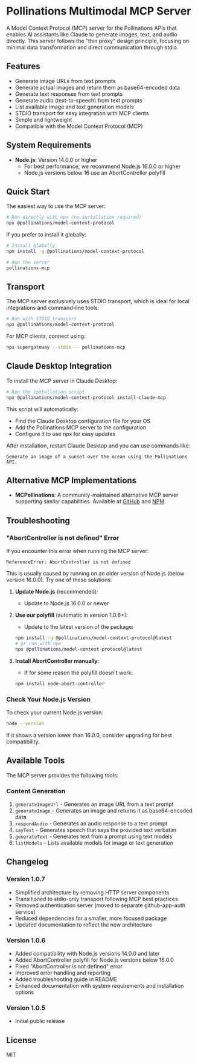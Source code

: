 # Pollinations Multimodal MCP Server

A Model Context Protocol (MCP) server for the Pollinations APIs that enables AI assistants like Claude to generate images, text, and audio directly. This server follows the "thin proxy" design principle, focusing on minimal data transformation and direct communication through stdio.

## Features

- Generate image URLs from text prompts
- Generate actual images and return them as base64-encoded data
- Generate text responses from text prompts
- Generate audio (text-to-speech) from text prompts
- List available image and text generation models
- STDIO transport for easy integration with MCP clients
- Simple and lightweight
- Compatible with the Model Context Protocol (MCP)

## System Requirements

- **Node.js**: Version 14.0.0 or higher
  - For best performance, we recommend Node.js 16.0.0 or higher
  - Node.js versions below 16 use an AbortController polyfill

## Quick Start

The easiest way to use the MCP server:

```bash
# Run directly with npx (no installation required)
npx @pollinations/model-context-protocol
```

If you prefer to install it globally:

```bash
# Install globally
npm install -g @pollinations/model-context-protocol

# Run the server
pollinations-mcp
```

## Transport

The MCP server exclusively uses STDIO transport, which is ideal for local integrations and command-line tools:

```bash
# Run with STDIO transport
npx @pollinations/model-context-protocol
```

For MCP clients, connect using:

```bash
npx supergateway --stdio -- pollinations-mcp
```

## Claude Desktop Integration

To install the MCP server in Claude Desktop:

```bash
# Run the installation script
npx @pollinations/model-context-protocol install-claude-mcp
```

This script will automatically:

- Find the Claude Desktop configuration file for your OS
- Add the Pollinations MCP server to the configuration
- Configure it to use npx for easy updates

After installation, restart Claude Desktop and you can use commands like:

```
Generate an image of a sunset over the ocean using the Pollinations API.
```

## Alternative MCP Implementations

- **MCPollinations**: A community-maintained alternative MCP server supporting similar capabilities. Available at [GitHub](https://github.com/pinkpixel-dev/MCPollinations) and [NPM](https://www.npmjs.com/package/@pinkpixel/mcpollinations).

## Troubleshooting

### "AbortController is not defined" Error

If you encounter this error when running the MCP server:

```
ReferenceError: AbortController is not defined
```

This is usually caused by running on an older version of Node.js (below version 16.0.0). Try one of these solutions:

1. **Update Node.js** (recommended):

   - Update to Node.js 16.0.0 or newer

2. **Use our polyfill** (automatic in version 1.0.6+):

   - Update to the latest version of the package:

   ```bash
   npm install -g @pollinations/model-context-protocol@latest
   # or run with npx
   npx @pollinations/model-context-protocol@latest
   ```

3. **Install AbortController manually**:
   - If for some reason the polyfill doesn't work:
   ```bash
   npm install node-abort-controller
   ```

### Check Your Node.js Version

To check your current Node.js version:

```bash
node --version
```

If it shows a version lower than 16.0.0, consider upgrading for best compatibility.

## Available Tools

The MCP server provides the following tools:

### Content Generation

1. `generateImageUrl` - Generates an image URL from a text prompt
2. `generateImage` - Generates an image and returns it as base64-encoded data
3. `respondAudio` - Generates an audio response to a text prompt
4. `sayText` - Generates speech that says the provided text verbatim
5. `generateText` - Generates text from a prompt using text models
6. `listModels` - Lists available models for image or text generation

## Changelog

### Version 1.0.7

- Simplified architecture by removing HTTP server components
- Transitioned to stdio-only transport following MCP best practices
- Removed authentication server (moved to separate github-app-auth service)
- Reduced dependencies for a smaller, more focused package
- Updated documentation to reflect the new architecture

### Version 1.0.6

- Added compatibility with Node.js versions 14.0.0 and later
- Added AbortController polyfill for Node.js versions below 16.0.0
- Fixed "AbortController is not defined" error
- Improved error handling and reporting
- Added troubleshooting guide in README
- Enhanced documentation with system requirements and installation options

### Version 1.0.5

- Initial public release

## License

MIT
